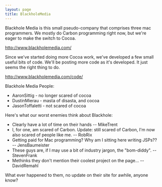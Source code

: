 ```yaml
---
layout: page
title: BlackholeMedia
---
```




Blackhole Media is this small pseudo-company that comprises three mac programmers. We mostly do Carbon programming right now, but we're eager to make the switch to Cocoa.

http://www.blackholemedia.com/

Since we've started doing more Cocoa work, we've developed a few small useful bits of code. We'll be posting more code as it's developed. It just seems the right thing to do.

http://www.blackholemedia.com/code/

Blackhole Media People:

* AaronSittig - no longer scared of cocoa
* DustinMierau - masta of disasta, and cocoa
* JasonToffaletti - not scared of cocoa


Here's what our worst enemies think about Blackhole:


* Clearly have a lot of time on their hands -- MikeTrent
* I, for one, am scared of Carbon. Update: still scared of Carbon, I'm now also scared of people like me. -- RobRix
* Getting paid for Mac programming? Why am I sitting here writing JSPs?? -- JensBaumeister
* These guys are, if I may use a bit of industry jargon, the "bom-diddy". -- StevenFrank
* Methinks they don't mention their coolest project on the page... -- DavidRemahl



What ever happened to them, no update on their site for awhile, anyone know?

